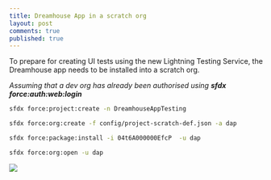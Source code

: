 ```yaml
---
title: Dreamhouse App in a scratch org
layout: post
comments: true
published: true
---
```


To prepare for creating UI tests using the new Lightning Testing Service, the Dreamhouse app needs to be installed into a scratch org.

_Assuming that a dev org has already been authorised using **sfdx force:auth:web:login**_

 
```bash 
sfdx force:project:create -n DreamhouseAppTesting
```

```bash 
sfdx force:org:create -f config/project-scratch-def.json -a dap
```

```bash 
sfdx force:package:install -i 04t6A000000EfcP  -u dap
```

```bash 
sfdx force:org:open -u dap
```

<img src="{{ site.url }}/assets/gifs/dreamhouse-app-via-sfdx.gif" />


